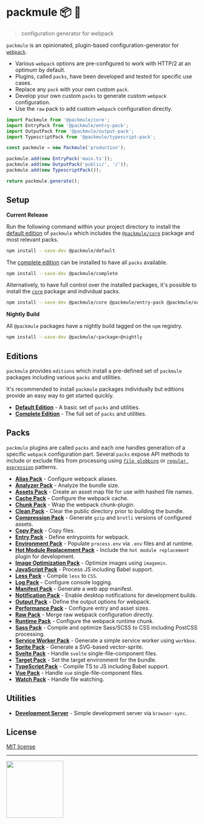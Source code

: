 # packmule 📦 🐴
> configuration generator for webpack

`packmule` is an opinionated, plugin-based configuration-generator for [`webpack`](https://webpack.js.org/).

* Various `webpack` options are pre-configured to work with HTTP/2 at an optimum by default.
* Plugins, called `packs`, have been developed and tested for specific use cases.
* Replace any `pack` with your own custom `pack`.
* Develop your own custom `packs` to generate custom `webpack` configuration.
* Use the `raw` pack to add custom `webpack` configuration directly.

```typescript
import Packmule from '@packmule/core';
import EntryPack from '@packmule/entry-pack';
import OutputPack from '@packmule/output-pack';
import TypescriptPack from '@packmule/typescript-pack';

const packmule = new Packmule('production');

packmule.add(new EntryPack('main.ts'));
packmule.add(new OutputPack('public/', '/'));
packmule.add(new TypescriptPack());

return packmule.generate();
```

## Setup

**Current Release**

Run the following command within your project directory to install the
[default edition](packages/edition-default/) of `packmule` which includes
the [`@packmule/core`](packages/core/) package and most relevant packs.

```bash
npm install --save-dev @packmule/default
```

The [complete edition](packages/edition-complete/) can be installed to have all `packs` available.

```bash
npm install --save-dev @packmule/complete
```

Alternatively, to have full control over the installed packages, it's
possible to install the [`core`](packages/core/) package and individual packs.

```bash
npm install --save-dev @packmule/core @packmule/entry-pack @packmule/output-pack @packmule/typescript-pack
```

**Nightly Build**

All `@packmule` packages have a nightly build tagged on the `npm` registry.

```bash
npm install --save-dev @packmule/<package>@nightly
```

## Editions

`packmule` provides `editions` which install a pre-defined
set of `packmule` packages including various `packs` and utilities.

It's recommended to install `packmule` packages individually
but editions provide an easy way to get started quickly.

* **[Default Edition](packages/edition-default/)** - A basic set of `packs` and utilities.
* **[Complete Edition](packages/edition-complete/)** - The full set of `packs` and utilities.

## Packs

`packmule` plugins are called `packs` and each one handles generation of a specific `webpack` configuration part.
Several `packs` expose API methods to include or exclude files from processing using
[`file globbing`](https://en.wikipedia.org/wiki/Glob_(programming)) or
[`regular expression`](https://en.wikipedia.org/wiki/Regular_expression) patterns.

* **[Alias Pack](packages/pack-alias/)** - Configure webpack aliases.
* **[Analyzer Pack](packages/pack-analyzer/)** - Analyze the bundle size.
* **[Assets Pack](packages/pack-assets/)** - Create an asset map file for use with hashed file names.
* **[Cache Pack](packages/pack-cache/)** - Configure the webpack cache.
* **[Chunk Pack](packages/pack-chunk/)** - Wrap the webpack chunk-plugin.
* **[Clean Pack](packages/pack-clean/)** - Clear the public directory prior to building the bundle.
* **[Compression Pack](packages/pack-compression/)** - Generate `gzip` and `brotli` versions of configured assets.
* **[Copy Pack](packages/pack-copy/)** - Copy files.
* **[Entry Pack](packages/pack-entry/)** - Define entrypoints for webpack.
* **[Environment Pack](packages/pack-environment/)** - Populate `process.env` via `.env` files and at runtime.
* **[Hot Module Replacement Pack](packages/pack-hmr/)** - Include the `hot module replacement` plugin for development.
* **[Image Optimization Pack](packages/pack-image-optimization/)** - Optimize images using `imagemin`.
* **[JavaScript Pack](packages/pack-javascript/)** - Process JS including Babel support.
* **[Less Pack](packages/pack-less/)** - Compile `less` to `CSS`.
* **[Log Pack](packages/pack-log/)** - Configure console logging.
* **[Manifest Pack](packages/pack-manifest/)** - Generate a web app manifest.
* **[Notification Pack](packages/pack-notification/)** - Enable desktop notifications for development builds.
* **[Output Pack](packages/pack-output/)** - Define the output options for webpack.
* **[Performance Pack](packages/pack-performance/)** - Configure entry and asset sizes.
* **[Raw Pack](packages/pack-raw/)** - Merge raw webpack configuration directly.
* **[Runtime Pack](packages/pack-runtime/)** - Configure the webpack runtime chunk.
* **[Sass Pack](packages/pack-sass/)** - Compile and optimize Sass/SCSS to CSS including PostCSS processing.
* **[Service Worker Pack](packages/pack-service-worker/)** - Generate a simple service worker using `workbox`.
* **[Sprite Pack](packages/pack-sprite/)** - Generate a SVG-based vector-sprite.
* **[Svelte Pack](packages/pack-svelte/)** - Handle `svelte` single-file-component files.
* **[Target Pack](packages/pack-target/)** - Set the target environment for the bundle.
* **[TypeScript Pack](packages/pack-typescript/)** - Compile TS to JS including Babel support.
* **[Vue Pack](packages/pack-vue/)** - Handle `vue` single-file-component files.
* **[Watch Pack](packages/pack-watch/)** - Handle file watching.

## Utilities

* **[Development Server](packages/utility-server/)** - Simple development server via `browser-sync`.

## License

[MIT license](LICENSE)

---

[<img src="https://www.pixelart.at/fileadmin/images/logo-new/logo.svg" width="150">](https://www.pixelart.at/)
